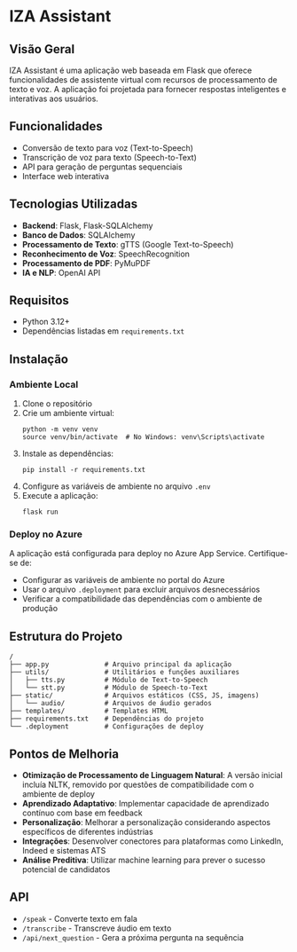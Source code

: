 # IZA Assistant

## Visão Geral
IZA Assistant é uma aplicação web baseada em Flask que oferece funcionalidades de assistente virtual com recursos de processamento de texto e voz. A aplicação foi projetada para fornecer respostas inteligentes e interativas aos usuários.

## Funcionalidades
- Conversão de texto para voz (Text-to-Speech)
- Transcrição de voz para texto (Speech-to-Text)
- API para geração de perguntas sequenciais
- Interface web interativa

## Tecnologias Utilizadas
- **Backend**: Flask, Flask-SQLAlchemy
- **Banco de Dados**: SQLAlchemy
- **Processamento de Texto**: gTTS (Google Text-to-Speech)
- **Reconhecimento de Voz**: SpeechRecognition
- **Processamento de PDF**: PyMuPDF
- **IA e NLP**: OpenAI API

## Requisitos
- Python 3.12+
- Dependências listadas em `requirements.txt`

## Instalação

### Ambiente Local
1. Clone o repositório
2. Crie um ambiente virtual:
   ```
   python -m venv venv
   source venv/bin/activate  # No Windows: venv\Scripts\activate
   ```
3. Instale as dependências:
   ```
   pip install -r requirements.txt
   ```
4. Configure as variáveis de ambiente no arquivo `.env`
5. Execute a aplicação:
   ```
   flask run
   ```

### Deploy no Azure
A aplicação está configurada para deploy no Azure App Service. Certifique-se de:
- Configurar as variáveis de ambiente no portal do Azure
- Usar o arquivo `.deployment` para excluir arquivos desnecessários
- Verificar a compatibilidade das dependências com o ambiente de produção

## Estrutura do Projeto
```
/
├── app.py              # Arquivo principal da aplicação
├── utils/              # Utilitários e funções auxiliares
│   ├── tts.py          # Módulo de Text-to-Speech
│   └── stt.py          # Módulo de Speech-to-Text
├── static/             # Arquivos estáticos (CSS, JS, imagens)
│   └── audio/          # Arquivos de áudio gerados
├── templates/          # Templates HTML
├── requirements.txt    # Dependências do projeto
└── .deployment         # Configurações de deploy
```

## Pontos de Melhoria
- **Otimização de Processamento de Linguagem Natural**: A versão inicial incluía NLTK, removido por questões de compatibilidade com o ambiente de deploy
- **Aprendizado Adaptativo**: Implementar capacidade de aprendizado contínuo com base em feedback
- **Personalização**: Melhorar a personalização considerando aspectos específicos de diferentes indústrias
- **Integrações**: Desenvolver conectores para plataformas como LinkedIn, Indeed e sistemas ATS
- **Análise Preditiva**: Utilizar machine learning para prever o sucesso potencial de candidatos

## API
- `/speak` - Converte texto em fala
- `/transcribe` - Transcreve áudio em texto
- `/api/next_question` - Gera a próxima pergunta na sequência
